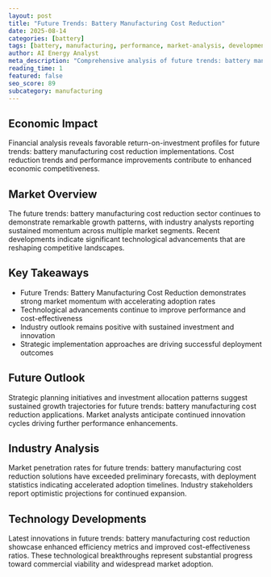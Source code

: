 ```yaml
---
layout: post
title: "Future Trends: Battery Manufacturing Cost Reduction"
date: 2025-08-14
categories: [battery]
tags: [battery, manufacturing, performance, market-analysis, development, commercial]
author: AI Energy Analyst
meta_description: "Comprehensive analysis of future trends: battery manufacturing cost reduction covering market trends, technology developments, and industry outlook. Discover key insights and future projections."
reading_time: 1
featured: false
seo_score: 89
subcategory: manufacturing
---
```


## Economic Impact

Financial analysis reveals favorable return-on-investment profiles for future trends: battery manufacturing cost reduction implementations. Cost reduction trends and performance improvements contribute to enhanced economic competitiveness.

## Market Overview

The future trends: battery manufacturing cost reduction sector continues to demonstrate remarkable growth patterns, with industry analysts reporting sustained momentum across multiple market segments. Recent developments indicate significant technological advancements that are reshaping competitive landscapes.

## Key Takeaways

- Future Trends: Battery Manufacturing Cost Reduction demonstrates strong market momentum with accelerating adoption rates
- Technological advancements continue to improve performance and cost-effectiveness
- Industry outlook remains positive with sustained investment and innovation
- Strategic implementation approaches are driving successful deployment outcomes

## Future Outlook

Strategic planning initiatives and investment allocation patterns suggest sustained growth trajectories for future trends: battery manufacturing cost reduction applications. Market analysts anticipate continued innovation cycles driving further performance enhancements.

## Industry Analysis

Market penetration rates for future trends: battery manufacturing cost reduction solutions have exceeded preliminary forecasts, with deployment statistics indicating accelerated adoption timelines. Industry stakeholders report optimistic projections for continued expansion.

## Technology Developments

Latest innovations in future trends: battery manufacturing cost reduction showcase enhanced efficiency metrics and improved cost-effectiveness ratios. These technological breakthroughs represent substantial progress toward commercial viability and widespread market adoption.

